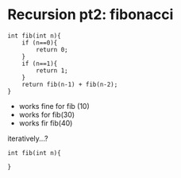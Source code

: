 # Recursion pt2: fibonacci
```
int fib(int n){
	if (n==0){
		return 0;
	}
	if (n==1){
		return 1;
	}
	return fib(n-1) + fib(n-2);
}
```
- works fine for fib (10)
- works for fib(30)
- works fir fib(40)

iteratively...?
```
int fib(int n){
	
}
```
